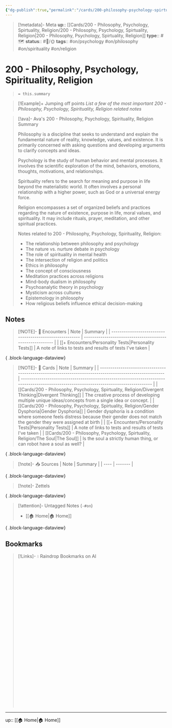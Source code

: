 ```yaml
---
{"dg-publish":true,"permalink":"/cards/200-philosophy-psychology-spirtuality-religion/200-philosophy-psychology-spirtuality-religion/","title":"Philosophy, Psychology, Spirituality, Religion"}
---
```


> [!metadata]- Meta
> **up**:: [[Cards/200 - Philosophy, Psychology, Spirtuality, Religion/200 - Philosophy, Psychology, Spirtuality, Religion\|200 - Philosophy, Psychology, Spirtuality, Religion]]
> **type**:: #🗺️ 
> **status**:: #📝/🌞
> **tags**::  #on/psychology #on/philosophy #on/spirituality #on/religion


# 200 - Philosophy, Psychology, Spirituality, Religion

> `= this.summary`

> [!Example]+ Jumping off points
> *List a few of the most important 200 - Philosophy, Psychology, Spirituality, Religion related notes*


> [!ava]- Ava's 200 - Philosophy, Psychology, Spirituality, Religion Summary
> 
> Philosophy is a discipline that seeks to understand and explain the fundamental nature of reality, knowledge, values, and existence. It is primarily concerned with asking questions and developing arguments to clarify concepts and ideas.
> 
> Psychology is the study of human behavior and mental processes. It involves the scientific exploration of the mind, behaviors, emotions, thoughts, motivations, and relationships.
> 
> Spirituality refers to the search for meaning and purpose in life beyond the materialistic world. It often involves a personal relationship with a higher power, such as God or a universal energy force.
> 
> Religion encompasses a set of organized beliefs and practices regarding the nature of existence, purpose in life, moral values, and spirituality. It may include rituals, prayer, meditation, and other spiritual practices.
> 
> Notes related to 200 - Philosophy, Psychology, Spirituality, Religion:
> 
> - The relationship between philosophy and psychology
> - The nature vs. nurture debate in psychology
> - The role of spirituality in mental health
> - The intersection of religion and politics
> - Ethics in philosophy 
> - The concept of consciousness 
> - Meditation practices across religions 
> - Mind-body dualism in philosophy 
> - Psychoanalytic theory in psychology 
> - Mysticism across cultures 
> - Epistemology in philosophy 
> - How religious beliefs influence ethical decision-making


## Notes
> [!NOTE]- 📝 Encounters
>  | Note                                                     | Summary                                                   |
> | -------------------------------------------------------- | --------------------------------------------------------- |
> | [[+ Encounters/Personality Tests\|Personality Tests]] | A note of links to tests and results of tests I've taken  |
> 
{ .block-language-dataview}

> [!NOTE]- 📝 Cards
>  | Note                                                                                                    | Summary                                                                                                                                 |
> | ------------------------------------------------------------------------------------------------------- | --------------------------------------------------------------------------------------------------------------------------------------- |
> | [[Cards/200 - Philosophy, Psychology, Spirtuality, Religion/Divergent Thinking\|Divergent Thinking]] | The creative process of developing multiple unique ideas/concepts from a single idea or concept.                                        |
> | [[Cards/200 - Philosophy, Psychology, Spirtuality, Religion/Gender Dysphoria\|Gender Dysphoria]]     | Gender dysphoria is a condition where someone feels distress because their gender does not match the gender they were assigned at birth |
> | [[+ Encounters/Personality Tests\|Personality Tests]]                                                | A note of links to tests and results of tests I've taken                                                                                |
> | [[Cards/200 - Philosophy, Psychology, Spirtuality, Religion/The Soul\|The Soul]]                     | Is the soul a strictly human thing, or can robot have a soul as well?                                                                   |
> 
{ .block-language-dataview}

> [!note]- 📥 Sources
>  | Note | Summary |
> | ---- | ------- |
> 
{ .block-language-dataview}

> [!note]- Zettels
>  
{ .block-language-dataview}

> [!attention]- Untagged Notes (`-#on`)
>  - [[🏠 Home\|🏠 Home]]
> 
{ .block-language-dataview}

## Bookmarks

> [!Links]- 💧 Raindrop Bookmarks on AI
> <iframe style="border: 0; width: 100%; height: 450px;" allowfullscreen frameborder="0" src=""></iframe>

---
up:: [[🏠 Home\|🏠 Home]]

